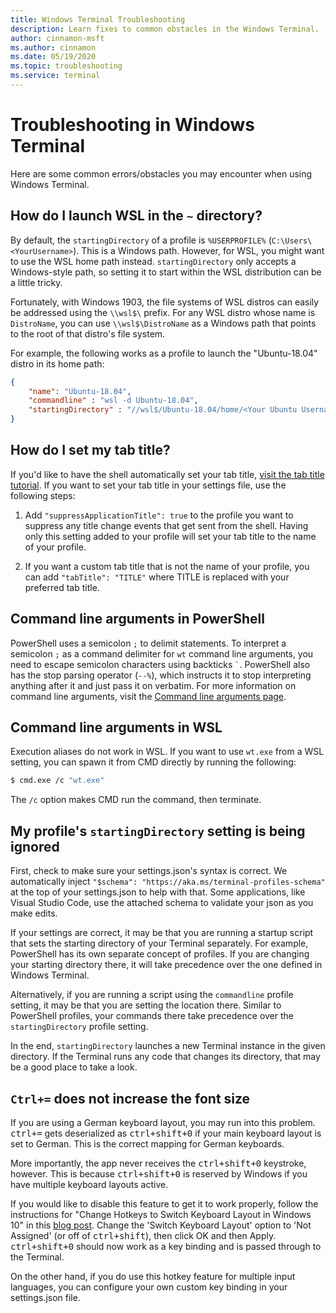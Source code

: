 ```yaml
---
title: Windows Terminal Troubleshooting
description: Learn fixes to common obstacles in the Windows Terminal.
author: cinnamon-msft
ms.author: cinnamon
ms.date: 05/19/2020
ms.topic: troubleshooting
ms.service: terminal
---
```


# Troubleshooting in Windows Terminal

Here are some common errors/obstacles you may encounter when using Windows Terminal.

## How do I launch WSL in the `~` directory?

By default, the `startingDirectory` of a profile is `%USERPROFILE%` (`C:\Users\<YourUsername>`). This is a Windows path. However, for WSL, you might want to use the WSL home path instead. `startingDirectory` only accepts a Windows-style path, so setting it to start within the WSL distribution can be a little tricky.

Fortunately, with Windows 1903, the file systems of WSL distros can easily be addressed using the `\\wsl$\` prefix. For any WSL distro whose name is `DistroName`, you can use `\\wsl$\DistroName` as a Windows path that points to the root of that distro's file system.

For example, the following works as a profile to launch the "Ubuntu-18.04" distro in its home path:

```json
{
    "name": "Ubuntu-18.04",
    "commandline" : "wsl -d Ubuntu-18.04",
    "startingDirectory" : "//wsl$/Ubuntu-18.04/home/<Your Ubuntu Username>",
}
```

## How do I set my tab title?

If you'd like to have the shell automatically set your tab title, [visit the tab title tutorial](./tutorials/tab-title.md). If you want to set your tab title in your settings file, use the following steps:

1. Add `"suppressApplicationTitle": true` to the profile you want to suppress any title change events that get sent from the shell. Having only this setting added to your profile will set your tab title to the name of your profile.

2. If you want a custom tab title that is not the name of your profile, you can add `"tabTitle": "TITLE"` where TITLE is replaced with your preferred tab title.

## Command line arguments in PowerShell

PowerShell uses a semicolon `;` to delimit statements. To interpret a semicolon `;` as a command delimiter for `wt` command line arguments, you need to escape semicolon characters using backticks `` ` ``. PowerShell also has the stop parsing operator (`--%`), which instructs it to stop interpreting anything after it and just pass it on verbatim. For more information on command line arguments, visit the [Command line arguments page](./command-line-arguments.md).

## Command line arguments in WSL

Execution aliases do not work in WSL. If you want to use `wt.exe` from a WSL setting, you can spawn it from CMD directly by running the following:

```sh
$ cmd.exe /c "wt.exe"
```

The `/c` option makes CMD run the command, then terminate.

## My profile's `startingDirectory` setting is being ignored

First, check to make sure your settings.json's syntax is correct. We automatically inject `"$schema": "https://aka.ms/terminal-profiles-schema"` at the top of your settings.json to help with that. Some applications, like Visual Studio Code, use the attached schema to validate your json as you make edits.

If your settings are correct, it may be that you are running a startup script that sets the starting directory of your Terminal separately. For example, PowerShell has its own separate concept of profiles. If you are changing your starting directory there, it will take precedence over the one defined in Windows Terminal.

Alternatively, if you are running a script using the `commandline` profile setting, it may be that you are setting the location there. Similar to PowerShell profiles, your commands there take precedence over the `startingDirectory` profile setting.

In the end, `startingDirectory` launches a new Terminal instance in the given directory. If the Terminal runs any code that changes its directory, that may be a good place to take a look.

## `Ctrl+=` does not increase the font size

If you are using a German keyboard layout, you may run into this problem. <kbd>ctrl+=</kbd> gets deserialized as <kbd>ctrl+shift+0</kbd> if your main keyboard layout is set to German. This is the correct mapping for German keyboards.

More importantly, the app never receives the <kbd>ctrl+shift+0</kbd> keystroke, however. This is because <kbd>ctrl+shift+0</kbd> is reserved by Windows if you have multiple keyboard layouts active.

If you would like to disable this feature to get it to work properly, follow the instructions for "Change Hotkeys to Switch Keyboard Layout in Windows 10" in this [blog post](https://winaero.com/blog/change-hotkeys-switch-keyboard-layout-windows-10/).
Change the 'Switch Keyboard Layout' option to 'Not Assigned' (or off of <kbd>ctrl+shift</kbd>), then click OK and then Apply. <kbd>ctrl+shift+0</kbd> should now work as a key binding and is passed through to the Terminal.

On the other hand, if you do use this hotkey feature for multiple input languages, you can configure your own custom key binding in your settings.json file.
